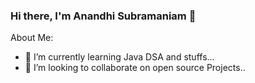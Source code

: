 ### Hi there, I'm Anandhi Subramaniam 👋



About Me:

- 🌱 I’m currently learning Java DSA and stuffs...
- 👯 I’m looking to collaborate on open source Projects..









